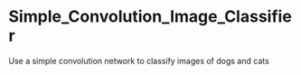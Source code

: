 # Simple_Convolution_Image_Classifier
Use a simple convolution network to classify images of dogs and cats
